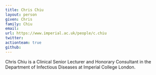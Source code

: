 ```yaml
---
title: Chris Chiu
layout: person
given: Chris
family: Chiu
email: 
url: https://www.imperial.ac.uk/people/c.chiu
twitter: 
actionteam: true
github: 
---
```


Chris Chiu is a Clinical Senior Lecturer and Honorary Consultant in the Department of Infectious Diseases at Imperial College London.
